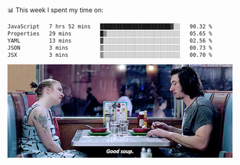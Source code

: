 📊 This week I spent my time on:
<!--START_SECTION:waka-->
```text
JavaScript   7 hrs 52 mins   ██████████████████████▓░░   90.32 % 
Properties   29 mins         █▒░░░░░░░░░░░░░░░░░░░░░░░   05.65 % 
YAML         13 mins         ▓░░░░░░░░░░░░░░░░░░░░░░░░   02.56 % 
JSON         3 mins          ▒░░░░░░░░░░░░░░░░░░░░░░░░   00.73 % 
JSX          3 mins          ▒░░░░░░░░░░░░░░░░░░░░░░░░   00.70 % 
```
<!--END_SECTION:waka-->


![](goodSoup.gif)
